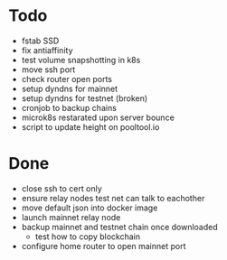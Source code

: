 # Todo

* fstab SSD
* fix antiaffinity
* test volume snapshotting in k8s
* move ssh port 
* check router open ports
* setup dyndns for mainnet
* setup dyndns for testnet (broken)
* cronjob to backup chains
* microk8s restarated upon server bounce
* script to update height on pooltool.io

# Done
* close ssh to cert only
* ensure relay nodes test net can talk to eachother
* move default json into docker image
* launch mainnet relay node
* backup mainnet and testnet chain once downloaded
  * test how to copy blockchain
* configure home router to open mainnet port
